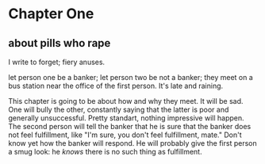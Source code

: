 # Chapter One
## about pills who rape

I write to forget; fiery anuses.

let person one be a banker; let person two be not a banker; they meet on a bus station near the office of the first person. It's late and raining.

This chapter is going to be about how and why they meet. It will be sad. One will bully the other, constantly saying that the latter is poor and generally unsuccessful. Pretty standart, nothing impressive will happen. The second person will tell the banker that he is sure that the banker does not feel fulfillment, like "I'm sure, you don't feel fulfillment, mate." Don't know yet how the banker will respond. He will probably give the first person a smug look: he *knows* there is no such thing as fulfillment.

